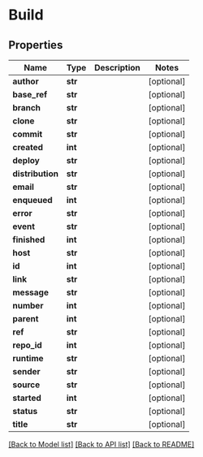 # Build

## Properties
Name | Type | Description | Notes
------------ | ------------- | ------------- | -------------
**author** | **str** |  | [optional] 
**base_ref** | **str** |  | [optional] 
**branch** | **str** |  | [optional] 
**clone** | **str** |  | [optional] 
**commit** | **str** |  | [optional] 
**created** | **int** |  | [optional] 
**deploy** | **str** |  | [optional] 
**distribution** | **str** |  | [optional] 
**email** | **str** |  | [optional] 
**enqueued** | **int** |  | [optional] 
**error** | **str** |  | [optional] 
**event** | **str** |  | [optional] 
**finished** | **int** |  | [optional] 
**host** | **str** |  | [optional] 
**id** | **int** |  | [optional] 
**link** | **str** |  | [optional] 
**message** | **str** |  | [optional] 
**number** | **int** |  | [optional] 
**parent** | **int** |  | [optional] 
**ref** | **str** |  | [optional] 
**repo_id** | **int** |  | [optional] 
**runtime** | **str** |  | [optional] 
**sender** | **str** |  | [optional] 
**source** | **str** |  | [optional] 
**started** | **int** |  | [optional] 
**status** | **str** |  | [optional] 
**title** | **str** |  | [optional] 

[[Back to Model list]](../README.md#documentation-for-models) [[Back to API list]](../README.md#documentation-for-api-endpoints) [[Back to README]](../README.md)

